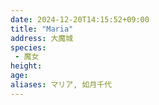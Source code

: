 ```yaml
---
date: 2024-12-20T14:15:52+09:00
title: "Maria"
address: 大魔城
species:
 - 魔女
height: 
age: 
aliases: マリア, 如月千代
---
```

